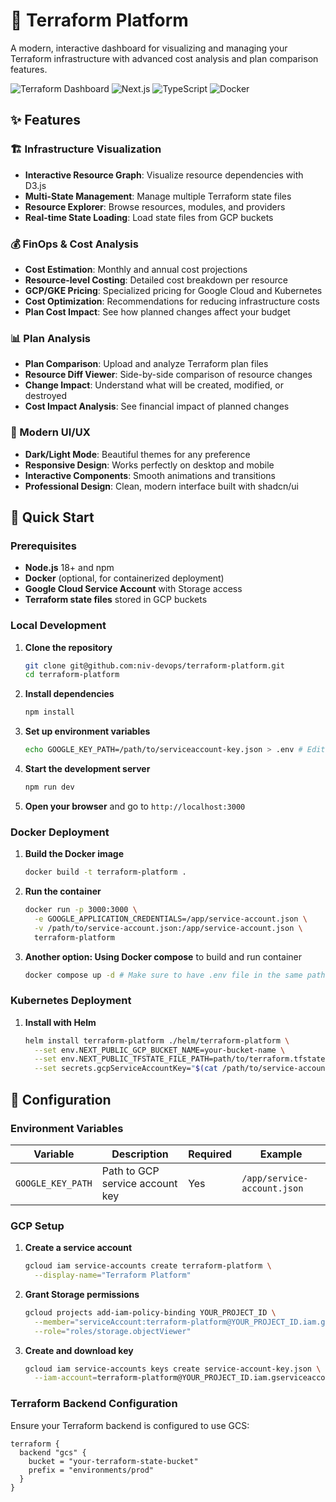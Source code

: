 # 🚀 Terraform Platform

A modern, interactive dashboard for visualizing and managing your Terraform infrastructure with advanced cost analysis and plan comparison features.

![Terraform Dashboard](https://img.shields.io/badge/Terraform-Dashboard-blue?style=for-the-badge&logo=terraform)
![Next.js](https://img.shields.io/badge/Next.js-15-black?style=for-the-badge&logo=next.js)
![TypeScript](https://img.shields.io/badge/TypeScript-5-blue?style=for-the-badge&logo=typescript)
![Docker](https://img.shields.io/badge/Docker-Ready-blue?style=for-the-badge&logo=docker)

## ✨ Features

### 🏗️ Infrastructure Visualization
- **Interactive Resource Graph**: Visualize resource dependencies with D3.js
- **Multi-State Management**: Manage multiple Terraform state files
- **Resource Explorer**: Browse resources, modules, and providers
- **Real-time State Loading**: Load state files from GCP buckets

### 💰 FinOps & Cost Analysis
- **Cost Estimation**: Monthly and annual cost projections
- **Resource-level Costing**: Detailed cost breakdown per resource
- **GCP/GKE Pricing**: Specialized pricing for Google Cloud and Kubernetes
- **Cost Optimization**: Recommendations for reducing infrastructure costs
- **Plan Cost Impact**: See how planned changes affect your budget

### 📊 Plan Analysis
- **Plan Comparison**: Upload and analyze Terraform plan files
- **Resource Diff Viewer**: Side-by-side comparison of resource changes
- **Change Impact**: Understand what will be created, modified, or destroyed
- **Cost Impact Analysis**: See financial impact of planned changes

### 🎨 Modern UI/UX
- **Dark/Light Mode**: Beautiful themes for any preference
- **Responsive Design**: Works perfectly on desktop and mobile
- **Interactive Components**: Smooth animations and transitions
- **Professional Design**: Clean, modern interface built with shadcn/ui

## 🚀 Quick Start

### Prerequisites

- **Node.js** 18+ and npm
- **Docker** (optional, for containerized deployment)
- **Google Cloud Service Account** with Storage access
- **Terraform state files** stored in GCP buckets

### Local Development

1. **Clone the repository**

   ```bash
   git clone git@github.com:niv-devops/terraform-platform.git
   cd terraform-platform
   ```

2. **Install dependencies**

   ```bash
   npm install
   ```

3. **Set up environment variables**

   ```bash
   echo GOOGLE_KEY_PATH=/path/to/serviceaccount-key.json > .env # Edit .env with your configuration
   ```

4. **Start the development server**

   ```bash
   npm run dev
   ```

5. **Open your browser** and go to `http://localhost:3000`

### Docker Deployment

1. **Build the Docker image**

   ```bash
   docker build -t terraform-platform .
   ```

2. **Run the container**

   ```bash
   docker run -p 3000:3000 \
     -e GOOGLE_APPLICATION_CREDENTIALS=/app/service-account.json \
     -v /path/to/service-account.json:/app/service-account.json \
     terraform-platform
   ```

3. **Another option: Using Docker compose** to build and run container

   ```bash
   docker compose up -d # Make sure to have .env file in the same path
   ```

### Kubernetes Deployment

1. **Install with Helm**

   ```bash
   helm install terraform-platform ./helm/terraform-platform \
     --set env.NEXT_PUBLIC_GCP_BUCKET_NAME=your-bucket-name \
     --set env.NEXT_PUBLIC_TFSTATE_FILE_PATH=path/to/terraform.tfstate \
     --set secrets.gcpServiceAccountKey="$(cat /path/to/service-account-key.json | base64)"
   ```

## 🔧 Configuration

### Environment Variables

| Variable          | Description                     | Required | Example                     |
|-------------------|---------------------------------|----------|-----------------------------|
| `GOOGLE_KEY_PATH` | Path to GCP service account key | Yes      | `/app/service-account.json` |

### GCP Setup

1. **Create a service account**

   ```bash
   gcloud iam service-accounts create terraform-platform \
     --display-name="Terraform Platform"
   ```

2. **Grant Storage permissions**

   ```bash
   gcloud projects add-iam-policy-binding YOUR_PROJECT_ID \
     --member="serviceAccount:terraform-platform@YOUR_PROJECT_ID.iam.gserviceaccount.com" \
     --role="roles/storage.objectViewer"
   ```

3. **Create and download key**

   ```bash
   gcloud iam service-accounts keys create service-account-key.json \
     --iam-account=terraform-platform@YOUR_PROJECT_ID.iam.gserviceaccount.com
   ```

### Terraform Backend Configuration

Ensure your Terraform backend is configured to use GCS:

```hcl
terraform {
  backend "gcs" {
    bucket = "your-terraform-state-bucket"
    prefix = "environments/prod"
  }
}
